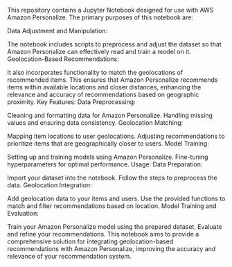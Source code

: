This repository contains a Jupyter Notebook designed for use with AWS Amazon Personalize. The primary purposes of this notebook are:

Data Adjustment and Manipulation:

The notebook includes scripts to preprocess and adjust the dataset so that Amazon Personalize can effectively read and train a model on it.
Geolocation-Based Recommendations:

It also incorporates functionality to match the geolocations of recommended items. This ensures that Amazon Personalize recommends items within available locations and closer distances, enhancing the relevance and accuracy of recommendations based on geographic proximity.
Key Features:
Data Preprocessing:

Cleaning and formatting data for Amazon Personalize.
Handling missing values and ensuring data consistency.
Geolocation Matching:

Mapping item locations to user geolocations.
Adjusting recommendations to prioritize items that are geographically closer to users.
Model Training:

Setting up and training models using Amazon Personalize.
Fine-tuning hyperparameters for optimal performance.
Usage:
Data Preparation:

Import your dataset into the notebook.
Follow the steps to preprocess the data.
Geolocation Integration:

Add geolocation data to your items and users.
Use the provided functions to match and filter recommendations based on location.
Model Training and Evaluation:

Train your Amazon Personalize model using the prepared dataset.
Evaluate and refine your recommendations.
This notebook aims to provide a comprehensive solution for integrating geolocation-based recommendations with Amazon Personalize, improving the accuracy and relevance of your recommendation system.
